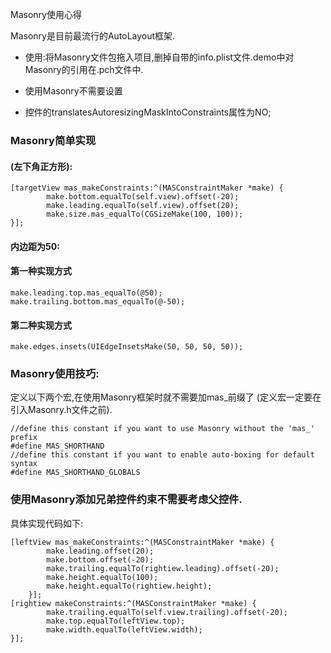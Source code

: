 Masonry使用心得

Masonry是目前最流行的AutoLayout框架.

* 使用:将Masonry文件包拖入项目,删掉自带的info.plist文件.demo中对Masonry的引用在.pch文件中.

* 使用Masonry不需要设置
* 控件的translatesAutoresizingMaskIntoConstraints属性为NO;

<!-- more -->

### Masonry简单实现

#### (左下角正方形):

```
[targetView mas_makeConstraints:^(MASConstraintMaker *make) {
        make.bottom.equalTo(self.view).offset(-20);
        make.leading.equalTo(self.view).offset(20);
        make.size.mas_equalTo(CGSizeMake(100, 100));
}];
```

#### 内边距为50:
#### 第一种实现方式

```
make.leading.top.mas_equalTo(@50);
make.trailing.bottom.mas_equalTo(@-50);
```

#### 第二种实现方式

```
make.edges.insets(UIEdgeInsetsMake(50, 50, 50, 50));
```

### Masonry使用技巧:

定义以下两个宏,在使用Masonry框架时就不需要加mas_前缀了
(定义宏一定要在引入Masonry.h文件之前).

```
//define this constant if you want to use Masonry without the 'mas_' prefix
#define MAS_SHORTHAND
//define this constant if you want to enable auto-boxing for default syntax
#define MAS_SHORTHAND_GLOBALS
```

### 使用Masonry添加兄弟控件约束不需要考虑父控件.

具体实现代码如下:

```
[leftView mas_makeConstraints:^(MASConstraintMaker *make) {
        make.leading.offset(20);
        make.bottom.offset(-20);
        make.trailing.equalTo(rightiew.leading).offset(-20);
        make.height.equalTo(100);
        make.height.equalTo(rightiew.height);
    }];    
[rightiew makeConstraints:^(MASConstraintMaker *make) {
        make.trailing.equalTo(self.view.trailing).offset(-20);
        make.top.equalTo(leftView.top);
        make.width.equalTo(leftView.width);
}];
```


